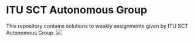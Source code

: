 # ITU SCT Autonomous Group
This repository contains solutions to weekly assignments given by ITU SCT Autonomous Group.
![](https://github.com/user-attachments/assets/3bd6bc5c-5c48-4853-8c19-b863d7f5a7c1)

